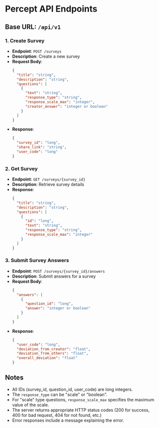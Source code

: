 # Percept API Endpoints

## Base URL: `/api/v1`

### 1. Create Survey

- **Endpoint**: `POST /surveys`
- **Description**: Create a new survey
- **Request Body**:
  ```json
  {
    "title": "string",
    "description": "string",
    "questions": [
      {
        "text": "string",
        "response_type": "string",
        "response_scale_max": "integer",
        "creator_answer": "integer or boolean"
      }
    ]
  }
  ```
- **Response**:
  ```json
  {
    "survey_id": "long",
    "share_link": "string",
    "user_code": "long"
  }
  ```

### 2. Get Survey

- **Endpoint**: `GET /surveys/{survey_id}`
- **Description**: Retrieve survey details
- **Response**:
  ```json
  {
    "title": "string",
    "description": "string",
    "questions": [
      {
        "id": "long",
        "text": "string",
        "response_type": "string",
        "response_scale_max": "integer"
      }
    ]
  }
  ```

### 3. Submit Survey Answers

- **Endpoint**: `POST /surveys/{survey_id}/answers`
- **Description**: Submit answers for a survey
- **Request Body**:
  ```json
  {
    "answers": [
      {
        "question_id": "long",
        "answer": "integer or boolean"
      }
    ]
  }
  ```
- **Response**:
  ```json
  {
    "user_code": "long",
    "deviation_from_creator": "float",
    "deviation_from_others": "float",
    "overall_deviation": "float"
  }
  ```

## Notes

- All IDs (survey_id, question_id, user_code) are long integers.
- The `response_type` can be "scale" or "boolean".
- For "scale" type questions, `response_scale_max` specifies the maximum value of the scale.
- The server returns appropriate HTTP status codes (200 for success, 400 for bad request, 404 for not found, etc.)
- Error responses include a message explaining the error.